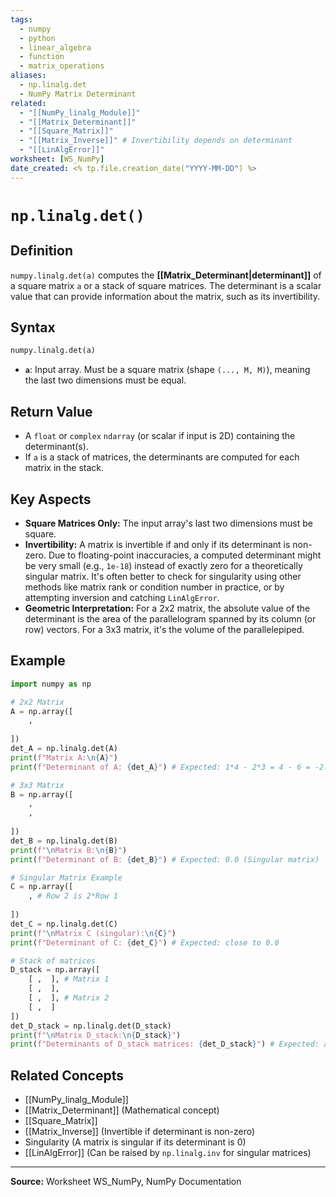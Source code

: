 ```yaml
---
tags:
  - numpy
  - python
  - linear_algebra
  - function
  - matrix_operations
aliases:
  - np.linalg.det
  - NumPy Matrix Determinant
related:
  - "[[NumPy_linalg_Module]]"
  - "[[Matrix_Determinant]]"
  - "[[Square_Matrix]]"
  - "[[Matrix_Inverse]]" # Invertibility depends on determinant
  - "[[LinAlgError]]"
worksheet: [WS_NumPy]
date_created: <% tp.file.creation_date("YYYY-MM-DD") %>
---
```

# `np.linalg.det()`

## Definition

`numpy.linalg.det(a)` computes the **[[Matrix_Determinant|determinant]]** of a square matrix `a` or a stack of square matrices. The determinant is a scalar value that can provide information about the matrix, such as its invertibility.

## Syntax

```python
numpy.linalg.det(a)
```

- **`a`**: Input array. Must be a square matrix (shape `(..., M, M)`), meaning the last two dimensions must be equal.

## Return Value

-   A `float` or `complex` `ndarray` (or scalar if input is 2D) containing the determinant(s).
-   If `a` is a stack of matrices, the determinants are computed for each matrix in the stack.

## Key Aspects

- **Square Matrices Only:** The input array's last two dimensions must be square.
- **Invertibility:** A matrix is invertible if and only if its determinant is non-zero. Due to floating-point inaccuracies, a computed determinant might be very small (e.g., `1e-18`) instead of exactly zero for a theoretically singular matrix. It's often better to check for singularity using other methods like matrix rank or condition number in practice, or by attempting inversion and catching `LinAlgError`.
- **Geometric Interpretation:** For a 2x2 matrix, the absolute value of the determinant is the area of the parallelogram spanned by its column (or row) vectors. For a 3x3 matrix, it's the volume of the parallelepiped.

## Example

```python
import numpy as np

# 2x2 Matrix
A = np.array([
    ,
    
])
det_A = np.linalg.det(A)
print(f"Matrix A:\n{A}")
print(f"Determinant of A: {det_A}") # Expected: 1*4 - 2*3 = 4 - 6 = -2.0

# 3x3 Matrix
B = np.array([
    ,
    ,
    
])
det_B = np.linalg.det(B)
print(f"\nMatrix B:\n{B}")
print(f"Determinant of B: {det_B}") # Expected: 0.0 (Singular matrix)

# Singular Matrix Example
C = np.array([
    , # Row 2 is 2*Row 1
    
])
det_C = np.linalg.det(C)
print(f"\nMatrix C (singular):\n{C}")
print(f"Determinant of C: {det_C}") # Expected: close to 0.0

# Stack of matrices
D_stack = np.array([
    [ ,  ], # Matrix 1
    [ ,  ],
    [ ,  ], # Matrix 2
    [ ,  ]
])
det_D_stack = np.linalg.det(D_stack)
print(f"\nMatrix D_stack:\n{D_stack}")
print(f"Determinants of D_stack matrices: {det_D_stack}") # Expected: array([-2., -2.])
```

## Related Concepts
- [[NumPy_linalg_Module]]
- [[Matrix_Determinant]] (Mathematical concept)
- [[Square_Matrix]]
- [[Matrix_Inverse]] (Invertible if determinant is non-zero)
- Singularity (A matrix is singular if its determinant is 0)
- [[LinAlgError]] (Can be raised by `np.linalg.inv` for singular matrices)

---
**Source:** Worksheet WS_NumPy, NumPy Documentation